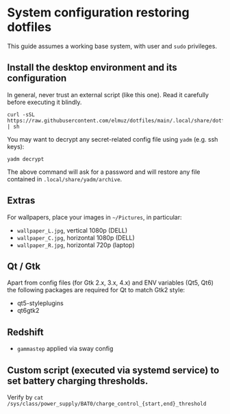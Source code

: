 # System configuration restoring dotfiles

This guide assumes a working base system, with user and `sudo` privileges.

## Install the desktop environment and its configuration

In general, never trust an external script (like this one). Read it carefully before executing
it blindly.

```shell
curl -sSL https://raw.githubusercontent.com/elmuz/dotfiles/main/.local/share/dotfiles/INSTALL.sh | sh
```

You may want to decrypt any secret-related config file using `yadm` (e.g. ssh keys):
```shell
yadm decrypt
```
The above command will ask for a password and will restore any file contained in `.local/share/yadm/archive`.

## Extras

For wallpapers, place your images in `~/Pictures`, in particular:
- `wallpaper_L.jpg`, vertical 1080p (DELL)
- `wallpaper_C.jpg`, horizontal 1080p (DELL)
- `wallpaper_R.jpg`, horizontal 720p (laptop)

## Qt / Gtk
Apart from config files (for Gtk 2.x, 3.x, 4.x) and ENV variables (Qt5, Qt6)
the following packages are required for Qt to match Gtk2 style:
- qt5-styleplugins
- qt6gtk2

## Redshift
- `gammastep` applied via sway config

## Custom script (executed via systemd service) to set battery charging thresholds.
Verify by `cat /sys/class/power_supply/BAT0/charge_control_{start,end}_threshold`
